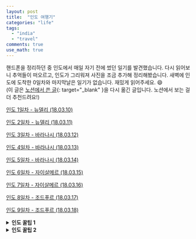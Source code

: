 ```yaml
---
layout: post
title:  "인도 여행기"
categories: "life"
tags:
  - "india"
  - "travel"
comments: true
use_math: true
---
```


핸드폰을 정리하던 중 인도에서 매일 자기 전에 썼던 일기를 발견했습니다. 다시 읽어보니 추억들이 떠오르고, 인도가 그리워져 사진을 조금 추가해 정리해봤습니다. 새벽에 인도에 도착한 0일차와 마지막날은 일기가 없습니다. 재밌게 읽어주세요. :smile:
<br/>(이 글은 [노션에서 쓴 글](https://www.notion.so/8efb7670891a4608a272be397828177c){: target="_blank" }을 다시 옮긴 글입니다. 노션에서 보는 걸 더 추천드려요!)

[인도 1일차 - 뉴델리 (18.03.10)](/2020-08-23/india-travel/day1/)

[인도 2일차 - 뉴델리 (18.03.11)](/2020-08-23/india-travel/day2/)

[인도 3일차 - 바라나시 (18.03.12)](/2020-08-23/india-travel/day3/)

[인도 4일차 - 바라나시 (18.03.13)](/2020-08-23/india-travel/day4/)

[인도 5일차 - 바라나시 (18.03.14)](/2020-08-23/india-travel/day5/)

[인도 6일차 - 자이살메르 (18.03.15)](/2020-08-23/india-travel/day6/)

[인도 7일차 - 자이살메르 (18.03.16)](/2020-08-23/india-travel/day7/)

[인도 8일차 - 조드푸르 (18.03.17)](/2020-08-23/india-travel/day8/)

[인도 9일차 - 조드푸르 (18.03.18)](/2020-08-23/india-travel/day9/)


<details>
<summary><b>인도 꿀팁 1</b></summary>
강한 햇빛을 가리려고 가져간 밀집모자가 정말 큰 인기를 끌었다. 이유는 나도 모르겠다. Nice hat을 외치며 모자를 빌려가 사진을 찍은 인도인만 10명정도 되는 거 같다. 타지마할에서는 웨딩 촬영을 하는 인도인이 빌려가 웨딩드레스와 함께 밀짚모자를 쓰고 사진을 찍기도 했다. ㅋㅋㅋ 알 수 없는 인도감성이다.
</details>

<details>
<summary><b>인도 꿀팁 2</b></summary>
한국에서 왔다고 하면 무조건 North인지 South인지 묻는다. North라고 하면서 농담 좀 하면 이미 친구가 되어 있다.
</details>

